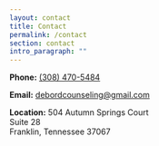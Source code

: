 ```yaml
---
layout: contact
title: Contact
permalink: /contact
section: contact
intro_paragraph: ""
---
```

**Phone:** [](tel:+1-308-470-5484)[(308) 470-5484](tel:+1-308-470-5484)

**Email:** debordcounseling@gmail.com

**Location:** 504 Autumn Springs Court\
                  Suite 28\
                  Franklin, Tennessee 37067